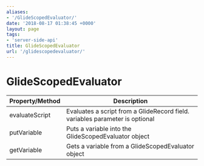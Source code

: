 ```yaml
---
aliases:
- '/GlideScopedEvaluator/'
date: '2018-08-17 01:38:45 +0000'
layout: page
tags:
- 'server-side-api'
title: GlideScopedEvaluator
url: '/glidescopedevaluator/'
---
```


# GlideScopedEvaluator

| Property/Method | Description                                                                  |
|-----------------|------------------------------------------------------------------------------|
| evaluateScript  | Evaluates a script from a GlideRecord field. variables parameter is optional |
| putVariable     | Puts a variable into the GlideScopedEvaluator object                         |
| getVariable     | Gets a variable from a GlideScopedEvaluator object                           |
